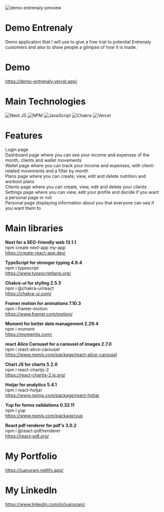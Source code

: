 ![demo-entrenaly-preview](https://user-images.githubusercontent.com/96846723/230764810-130a3b05-3423-4742-a5f4-8459cd8c80cf.png)

# Demo Entrenaly

Demo application that I will use to give a free trial to potential Entrenaly customers and also to show people a glimpse of how it is made.

# Demo

https://demo-entrenaly.vercel.app/<br>

# Main Technologies

![Next JS](https://img.shields.io/badge/Next-black?style=for-the-badge&logo=next.js&logoColor=white)
![NPM](https://img.shields.io/badge/NPM-%23CB3837.svg?style=for-the-badge&logo=npm&logoColor=white)
![JavaScript](https://img.shields.io/badge/javascript-%23323330.svg?style=for-the-badge&logo=javascript&logoColor=%23F7DF1E)
![Chakra](https://img.shields.io/badge/chakra-%234ED1C5.svg?style=for-the-badge&logo=chakraui&logoColor=white)
![Vercel](https://img.shields.io/badge/vercel-%23000000.svg?style=for-the-badge&logo=vercel&logoColor=white)

# Features

Login page<br>
Dashboard page where you can see your income and expenses of the month, clients and wallet movements<br>
Wallet page where you can track your income and expenses, with client-related movements and a filter by month<br>
Plans page where you can create, view, edit and delete nutrition and workout plans<br>
Clients page where you can create, view, edit and delete your clients<br>
Settings page where you can view, edit your profile and decide if you want a personal page or not<br>
Personal page displaying information about you that everyone can see if you want them to

# Main libraries

**Next for a SEO-friendly web 13.1.1**<br>
npm create next-app my-app<br>
https://create-react-app.dev/

**TypeScript for stronger typing 4.9.4**<br>
npm i typescript<br>
https://www.typescriptlang.org/

**Chakra-ui for styling 2.5.5**<br>
npm i @chakra-ui/react<br>
https://chakra-ui.com/

**Framer motion for animations 7.10.3**<br>
npm i framer-motion<br>
https://www.framer.com/motion/

**Moment for better date management 2.29.4**<br>
npm i moment<br>
https://momentjs.com/

**react Alice Carousel for a carousel of images 2.7.0**<br>
npm i react-alice-carousel<br>
https://www.npmjs.com/package/react-alice-carousel

**Chart JS for charts 5.2.0**<br>
npm i react-chartjs-2<br>
https://react-chartjs-2.js.org/

**Hotjar for analytics 5.4.1**<br>
npm i react-hotjar<br>
https://www.npmjs.com/package/react-hotjar

**Yup for forms validations 0.32.11**<br>
npm i yup<br>
https://www.npmjs.com/package/yup

**React pdf renderer for pdf's 3.0.2**<br>
npm i @react-pdf/renderer<br>
https://react-pdf.org/

# My Portfolio

https://juanurani.netlify.app/

# My LinkedIn

https://www.linkedin.com/in/juanurani/
